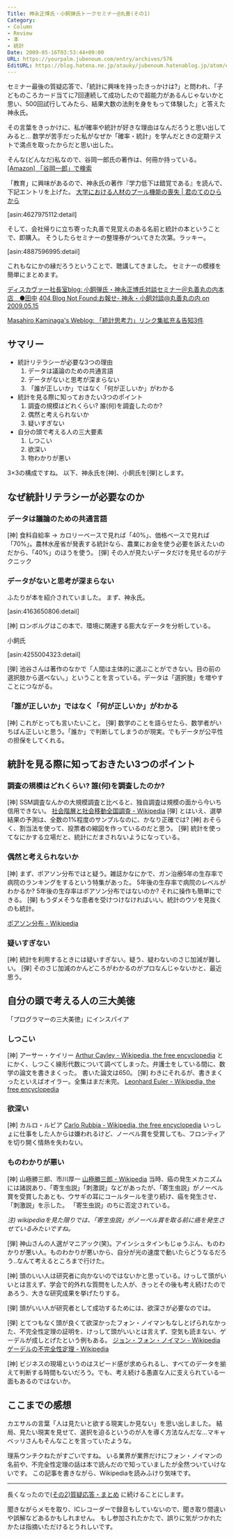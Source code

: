 ```yaml
---
Title: 神永正博氏・小飼弾氏トークセミナー@丸善(その1)
Category:
- Column
- Review
- 本
- 統計
Date: 2009-05-16T03:53:44+09:00
URL: https://yourpalm.jubenoum.com/entry/archives/576
EditURL: https://blog.hatena.ne.jp/atauky/jubenoum.hatenablog.jp/atom/entry/6653458415120885413
---
```


セミナー最後の質疑応答で、「統計に興味を持ったきっかけは?」と問われ、「子どものころカード当てに7回連続して成功したので超能力があるんじゃないかと思い、500回試行してみたら、結果大数の法則を身をもって体験した」と答えた神永氏。

その言葉をきっかけに、私が確率や統計が好きな理由はなんだろうと思い出してみると...
数学が苦手だった私がなぜか「確率・統計」を学んだときの定期テストで満点を取ったからだと思い出した。

そんな(どんなだ)私なので、谷岡一郎氏の著作は、何冊か持っている。
<a href="http://www.amazon.co.jp/gp/search?ie=UTF8&keywords=%E8%B0%B7%E5%B2%A1%E4%B8%80%E9%83%8E&tag=atauky1978-22&index=books&linkCode=ur2&camp=247&creative=1211">[Amazon] 「谷岡一郎」で検索</a><img src="http://www.assoc-amazon.jp/e/ir?t=atauky1978-22&l=ur2&o=9" width="1" height="1" border="0" alt="" style="border:none !important; margin:0px !important;" />

「教育」に興味があるので、神永氏の著作『学力低下は錯覚である』を読んで、下記エントリを上げた。
<a href="http://yourpalm.jubenoum.com/2008/07/%e5%a4%a7%e5%ad%a6%e3%81%ab%e3%81%8a%e3%81%91%e3%82%8b%e4%ba%ba%e6%9d%90%e3%81%ae%e3%83%97%e3%83%bc%e3%83%ab%e6%a9%9f%e8%83%bd%e3%81%ae%e5%96%aa%e5%a4%b1/" title="大学における人材のプール機能の喪失 | 君のてのひらから">大学における人材のプール機能の喪失 | 君のてのひらから</a>


[asin:4627975112:detail]


そして、会社帰りに立ち寄った丸善で見覚えのある名前と統計の本ということで、即購入。
そうしたらセミナーの整理券がついてきた次第。ラッキー。


[asin:4887596995:detail]



これもなにかの縁だろうということで、聴講してきました。
セミナーの模様を簡単にまとめます。

<a href="http://d21blog.jp/discover/2009/04/post-e2df.html" title="ディスカヴァー社長室blog: 小飼弾氏・神永正博氏対談セミナー＠丸善丸の内本店　●田中">ディスカヴァー社長室blog: 小飼弾氏・神永正博氏対談セミナー＠丸善丸の内本店　●田中</a>
<a href="http://blog.livedoor.jp/dankogai/archives/51202597.html" title="404 Blog Not Found:お報せ- 神永・小飼対談@丸善丸の内 on 2009.05.15">404 Blog Not Found:お報せ- 神永・小飼対談@丸善丸の内 on 2009.05.15</a>

<a href="http://kaminaga-weyl.blogspot.com/2009/04/3.html" title="Masahiro Kaminaga's Weblog: 「統計思考力」リンク集拡充＆告知3件">Masahiro Kaminaga's Weblog: 「統計思考力」リンク集拡充＆告知3件</a>


<!--more-->

<h2>サマリー</h2>
<ul>
	<li>統計リテラシーが必要な3つの理由
        <ol>
	<li>データは議論のための共通言語</li>
        <li>データがないと思考が深まらない</li>
       <li>「誰が正しいか」ではなく「何が正しいか」がわかる</li>
      </ol>
      </li>
      <li>統計を見る際に知っておきたい3つのポイント
      <ol>
      <li>調査の規模はどれくらい? 誰(何)を調査したのか?</li>
      <li>偶然と考えられないか</li>
      <li>疑いすぎない</li>
      </ol>
      </li>
      <li>自分の頭で考える人の三大要素
      <ol>
        <li>しつこい</li>
        <li>欲深い</li>
        <li>物わかりが悪い</li>
      </ol>
      </li>
</ul>

3×3の構成ですね。
以下、神永氏を[神]、小飼氏を[弾]とします。

<h2>なぜ統計リテラシーが必要なのか</h2>
<h3>データは議論のための共通言語</h3>
[神] 食料自給率 → カロリーベースで見れば「40%」、価格ベースで見れば「70%」。農林水産省が発表する統計なら、農業にお金を使う必要を訴えたいのだから、「40%」のほうを使う。
[弾] その人が見たいデータだけを見せるのがテクニック

<h3>データがないと思考が深まらない</h3>
ふたりが本を紹介されていました。
まず、神永氏。


[asin:4163650806:detail]



[神] ロンボルグはこの本で、環境に関連する膨大なデータを分析している。

小飼氏


[asin:4255004323:detail]

[弾] 池谷さんは著作のなかで「人間は主体的に選ぶことができない。目の前の選択肢から選べない。」ということを言っている。データは「選択肢」を増やすことにつながる。

<h3>「誰が正しいか」ではなく「何が正しいか」がわかる</h3>
[神] これがとっても言いたいこと。
[弾] 数学のことを語らせたら、数学者がいちばん正しいと思う。「誰か」で判断してしまうのが現実。でもデータが公平性の担保をしてくれる。

<h2>統計を見る際に知っておきたい3つのポイント</h2>
<h3>調査の規模はどれくらい? 誰(何)を調査したのか?</h3>
[神] SSM調査なんかの大規模調査と比べると、独自調査は規模の面から今いち信用できない。
<a href="http://ja.wikipedia.org/wiki/%E7%A4%BE%E4%BC%9A%E9%9A%8E%E5%B1%A4%E3%81%A8%E7%A4%BE%E4%BC%9A%E7%A7%BB%E5%8B%95%E5%85%A8%E5%9B%BD%E8%AA%BF%E6%9F%BB" title="社会階層と社会移動全国調査 - Wikipedia">社会階層と社会移動全国調査 - Wikipedia</a>
[弾] とはいえ、選挙結果の予測は、全数の1%程度のサンプルなのに、かなり正確では?
[神] おそらく、割当法を使って、投票者の縮図を作っているのだと思う。
[弾] 統計を使ってなにかする立場だと、統計にだまされないようになっている。

<h3>偶然と考えられないか</h3>
[神] まず、ポアソン分布ではと疑う。雑誌かなにかで、ガン治療5年の生存率で病院のランキングをするという特集があった。
5年後の生存率で病院のレベルがわかるか? 5年後の生存率はポアソン分布ではないのか? それに操作も簡単にできる。
[弾] もうダメそうな患者を受けつけなければいい。統計のウソを見抜くのも統計。

<a href="http://ja.wikipedia.org/wiki/%E3%83%9D%E3%82%A2%E3%82%BD%E3%83%B3%E5%88%86%E5%B8%83" title="ポアソン分布 - Wikipedia">ポアソン分布 - Wikipedia</a>

<h3>疑いすぎない</h3>
[神] 統計を利用するときには疑いすぎない。疑う、疑わないのさじ加減が難しい。
[弾] そのさじ加減のかんどころがわかるのがプロなんじゃないかと、最近思う。

<h2>自分の頭で考える人の三大美徳</h2>
「プログラマーの三大美徳」にインスパイア

<h3>しつこい</h3>
[神] アーサー・ケイリー
<a href="http://en.wikipedia.org/wiki/Arthur_Cayley" title="Arthur Cayley - Wikipedia, the free encyclopedia">Arthur Cayley - Wikipedia, the free encyclopedia</a>
とにかく、しつこく線形代数について調べてしまった。弁護士をしている間に、数学の論文を書きまくった。
書いた論文は650。
[弾] わきにそれるが、書きまくったといえばオイラー。全集はまだ未完。
<a href="http://en.wikipedia.org/wiki/Leonhard_Euler" title="Leonhard Euler - Wikipedia, the free encyclopedia">Leonhard Euler - Wikipedia, the free encyclopedia</a>

<h3>欲深い</h3>
[神] カルロ・ルビア
<a href="http://en.wikipedia.org/wiki/Carlo_Rubbia" title="Carlo Rubbia - Wikipedia, the free encyclopedia">Carlo Rubbia - Wikipedia, the free encyclopedia</a>
いっしょに仕事をした人からは嫌われるけど、ノーベル賞を受賞しても、フロンティアを切り開く情熱を失わない。

<h3>ものわかりが悪い</h3>
[神] 山極勝三郎、市川厚一
<a href="http://ja.wikipedia.org/wiki/%E5%B1%B1%E6%A5%B5%E5%8B%9D%E4%B8%89%E9%83%8E" title="山極勝三郎 - Wikipedia">山極勝三郎 - Wikipedia</a>
当時、癌の発生メカニズムには諸説あり、「寄生虫説」「刺激説」などがあったが、「寄生虫説」がノーベル賞を受賞したあとも、ウサギの耳にコールタールを塗り続け、癌を発生させ、「刺激説」を示した。
「寄生虫説」のちに否定されている。

<em>注) wikipediaを見た限りでは、「寄生虫説」がノーベル賞を取る前に癌を発生させているみたいですね。</em>

[弾] 神山さんの人選がマニアック(笑)。アインシュタインもじゅうぶん、ものわかりが悪い人。ものわかりが悪いから、自分が光の速度で動いたらどうなるだろう..なんて考えるところまで行けた。

[神] 頭のいい人は研究者に向かないのではないかと思っている。けっして頭がいいとは言えず、学会で的外れな質問をした人が、きっとその後も考え続けたのであろう、大きな研究成果を挙げたりする。

[弾] 頭がいい人が研究者として成功するためには、欲深さが必要なのでは。

[弾] とてつもなく頭が良くて欲深かったフォン・ノイマンもなしとげられなかった、不完全性定理の証明を、けっして頭がいいとは言えず、空気も読まない、ゲーデルが成しとげたという例もある。
<a href="http://ja.wikipedia.org/wiki/%E3%82%B8%E3%83%A7%E3%83%B3%E3%83%BB%E3%83%95%E3%82%A9%E3%83%B3%E3%83%BB%E3%83%8E%E3%82%A4%E3%83%9E%E3%83%B3" title="ジョン・フォン・ノイマン - Wikipedia">ジョン・フォン・ノイマン - Wikipedia</a>
<a href="http://ja.wikipedia.org/wiki/%E3%82%B2%E3%83%BC%E3%83%87%E3%83%AB%E3%81%AE%E4%B8%8D%E5%AE%8C%E5%85%A8%E6%80%A7%E5%AE%9A%E7%90%86" title="ゲーデルの不完全性定理 - Wikipedia">ゲーデルの不完全性定理 - Wikipedia</a>

[神] ビジネスの現場というのはスピード感が求められるし、すべてのデータを揃えて判断する時間もないだろう。でも、考え続ける愚直な人に支えられている一面もあるのではないか。

<h2>ここまでの感想</h2>
カエサルの言葉「人は見たいと欲する現実しか見ない」を思い出しました。
結局、見たい現実を見せて、選択を迫るというのが人を導く方法なんだな...マキャベッリさんもそんなことを言っていたような。

理系ウンチクねたがすごいですね。
いる業界が業界だけにフォン・ノイマンの名前や、不完全性定理の話は本で読んだので知っていましたが全然ついていけないです。
この記事を書きながら、Wikipediaを読みふけり気味です。

<hr />
長くなったので<a href="http://yourpalm.jubenoum.com/2009/05/%e7%a5%9e%e6%b0%b8%e6%ad%a3%e5%8d%9a%e6%b0%8f%e3%83%bb%e5%b0%8f%e9%a3%bc%e5%bc%be%e6%b0%8f%e3%83%88%e3%83%bc%e3%82%af%e3%82%bb%e3%83%9f%e3%83%8a%e3%83%bc%e4%b8%b8%e5%96%84%e3%81%9d%e3%81%ae2/" title="神永正博氏・小飼弾氏トークセミナー@丸善(その2) | 君のてのひらから">(その2)質疑応答・まとめ</a>
に続けることにします。


聞きながらメモを取り、ICレコーダーで録音もしていないので、聞き取り間違いや誤解などあるかもしれません。
もし参加されたかたで、誤りに気がつかれたかたは指摘いただけるとうれしいです。

